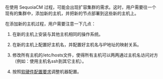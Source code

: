 在使用 SequoiaCM 过程，可能会出现扩容集群的需求。这时，用户需要往一个现有的集群中，添加新的主机，并把新的节点部署到这些新的主机上。

在添加新的主机过程，用户需要注意一下几点：

1. 在新的主机上安装与其他主机相同的操作系统。

2. 在新的主机上配置好主机名，并配置好主机名与IP地址的映射关系。

3. 修改所有主机的/etc/hosts文件，使得所有主机可以两两通过主机名访问对方（例如：使用主机名ssh到其它主机）。

4. 按照[软硬件配置要求][install_requirement]调整机器配置。

[install_requirement]:Quick_Start/install_requirement.md